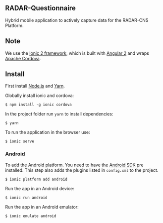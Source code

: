 ## RADAR-Questionnaire

Hybrid mobile application to actively capture data for the RADAR-CNS Platform.

## Note

We use the [Ionic 2 framework](http://ionicframework.com/docs/v2/), which is built with [Angular 2](https://angular.io/) and wraps [Apache Cordova](https://cordova.apache.org/).

## Install

First install [Node.js](https://nodejs.org/) and [Yarn](https://yarnpkg.com/en/docs/install).

Globally install ionic and cordova:
```
$ npm install -g ionic cordova
```

In the project folder run `yarn` to install dependencies:
```
$ yarn
```

To run the application in the browser use:
```
$ ionic serve
```

### Android

To add the Android platform. You need to have the [Android SDK](https://developer.android.com/studio/index.html) pre installed. This step also adds the plugins listed in `config.xml` to the project.
```
$ ionic platform add android
```

Run the app in an Android device:
```
$ ionic run android
```

Run the app in an Android emulator:
```
$ ionic emulate android
```